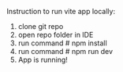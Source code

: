 Instruction to run vite app locally:

1. clone git repo
2. open repo folder in IDE
3. run command # npm install
4. run command # npm run dev
5. App is running!
